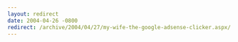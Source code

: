 ```yaml
---
layout: redirect
date: 2004-04-26 -0800
redirect: /archive/2004/04/27/my-wife-the-google-adsense-clicker.aspx/
---
```

